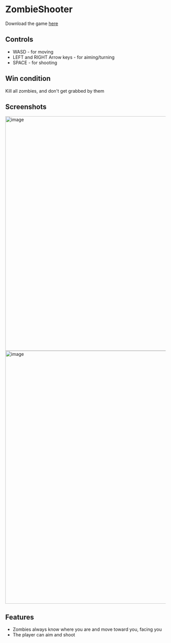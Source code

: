 # ZombieShooter
Download the game [here](https://github.com/RipperOnik/ZombieShooter/releases)
## Controls
- WASD - for moving
- LEFT and RIGHT Arrow keys - for aiming/turning 
- SPACE - for shooting

## Win condition
Kill all zombies, and don't get grabbed by them

## Screenshots
<img width="737" alt="image" src="https://github.com/RipperOnik/ZombieShooter/assets/55228345/3468c2e9-f2b7-48b5-a242-7408c714befd">


<img width="795" alt="image" src="https://github.com/RipperOnik/ZombieShooter/assets/55228345/e8989370-1f14-428d-93d5-67bcf7f850b6">



## Features
- Zombies always know where you are and move toward you, facing you
- The player can aim and shoot


